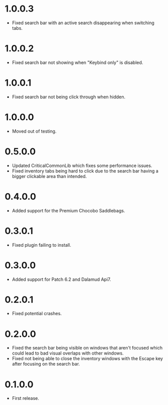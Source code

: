 # 1.0.0.3
- Fixed search bar with an active search disappearing when switching tabs.

# 1.0.0.2
- Fixed search bar not showing when "Keybind only" is disabled.

# 1.0.0.1
- Fixed search bar not being click through when hidden.

# 1.0.0.0
- Moved out of testing.

# 0.5.0.0
- Updated CriticalCommonLib which fixes some performance issues.
- Fixed inventory tabs being hard to click due to the search bar having a bigger clickable area than intended.

# 0.4.0.0
- Added support for the Premium Chocobo Saddlebags.

# 0.3.0.1
- Fixed plugin failing to install.

# 0.3.0.0
- Added support for Patch 6.2 and Dalamud Api7.

# 0.2.0.1
- Fixed potential crashes.

# 0.2.0.0
- Fixed the search bar being visible on windows that aren't focused which could lead to bad visual overlaps with other windows.
- Fixed not being able to close the inventory windows with the Escape key after focusing on the search bar.

# 0.1.0.0
- First release.